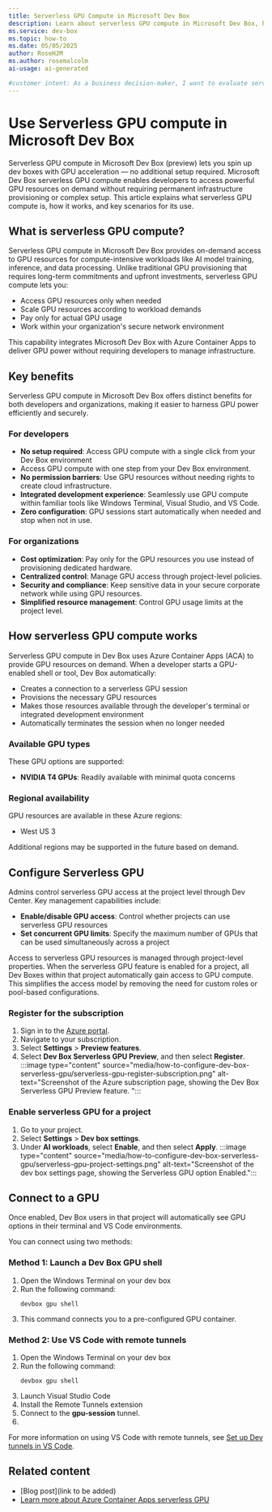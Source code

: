 ```yaml
---
title: Serverless GPU Compute in Microsoft Dev Box
description: Learn about serverless GPU compute in Microsoft Dev Box, how it works, benefits for developers and organizations, and key use cases.
ms.service: dev-box
ms.topic: how-to
ms.date: 05/05/2025
author: RoseHJM
ms.author: rosemalcolm
ai-usage: ai-generated

#customer intent: As a business decision-maker, I want to evaluate serverless GPU compute in Dev Box so that I can determine its value for my team's workflows.
---
```


# Use Serverless GPU compute in Microsoft Dev Box

Serverless GPU compute in Microsoft Dev Box (preview) lets you spin up dev boxes with GPU acceleration — no additional setup required. Microsoft Dev Box serverless GPU compute enables developers to access powerful GPU resources on demand without requiring permanent infrastructure provisioning or complex setup. This article explains what serverless GPU compute is, how it works, and key scenarios for its use.

## What is serverless GPU compute?

Serverless GPU compute in Microsoft Dev Box provides on-demand access to GPU resources for compute-intensive workloads like AI model training, inference, and data processing. Unlike traditional GPU provisioning that requires long-term commitments and upfront investments, serverless GPU compute lets you:

- Access GPU resources only when needed
- Scale GPU resources according to workload demands
- Pay only for actual GPU usage
- Work within your organization's secure network environment

This capability integrates Microsoft Dev Box with Azure Container Apps to deliver GPU power without requiring developers to manage infrastructure.


## Key benefits

Serverless GPU compute in Microsoft Dev Box offers distinct benefits for both developers and organizations, making it easier to harness GPU power efficiently and securely.

### For developers

- **No setup required**: Access GPU compute with a single click from your Dev Box environment
- Access GPU compute with one step from your Dev Box environment.
- **No permission barriers**: Use GPU resources without needing rights to create cloud infrastructure.
- **Integrated development experience**: Seamlessly use GPU compute within familiar tools like Windows Terminal, Visual Studio, and VS Code.
- **Zero configuration**: GPU sessions start automatically when needed and stop when not in use.

### For organizations

- **Cost optimization**: Pay only for the GPU resources you use instead of provisioning dedicated hardware.
- **Centralized control**: Manage GPU access through project-level policies.
- **Security and compliance**: Keep sensitive data in your secure corporate network while using GPU resources.
- **Simplified resource management**: Control GPU usage limits at the project level.

## How serverless GPU compute works

Serverless GPU compute in Dev Box uses Azure Container Apps (ACA) to provide GPU resources on demand. When a developer starts a GPU-enabled shell or tool, Dev Box automatically:

- Creates a connection to a serverless GPU session
- Provisions the necessary GPU resources
- Makes those resources available through the developer's terminal or integrated development environment
- Automatically terminates the session when no longer needed

### Available GPU types

These GPU options are supported:

- **NVIDIA T4 GPUs**: Readily available with minimal quota concerns


### Regional availability

GPU resources are available in these Azure regions:

- West US 3

Additional regions may be supported in the future based on demand.

## Configure Serverless GPU

Admins control serverless GPU access at the project level through Dev Center. Key management capabilities include:

- **Enable/disable GPU access**: Control whether projects can use serverless GPU resources
- **Set concurrent GPU limits**: Specify the maximum number of GPUs that can be used simultaneously across a project

Access to serverless GPU resources is managed through project-level properties. When the serverless GPU feature is enabled for a project, all Dev Boxes within that project automatically gain access to GPU compute. This simplifies the access model by removing the need for custom roles or pool-based configurations.

### Register for the subscription

1. Sign in to the [Azure portal](https://portal.azure.com).
1. Navigate to your subscription. 
1. Select **Settings** > **Preview features**.
1. Select **Dev Box Serverless GPU Preview**, and then select **Register**.
   :::image type="content" source="media/how-to-configure-dev-box-serverless-gpu/serverless-gpu-register-subscription.png" alt-text="Screenshot of the Azure subscription page, showing the Dev Box Serverless GPU Preview feature. ":::

### Enable serverless GPU for a project

1. Go to your project.
1. Select **Settings** > **Dev box settings**.
1. Under **AI workloads**, select **Enable**, and then select **Apply**.
   :::image type="content" source="media/how-to-configure-dev-box-serverless-gpu/serverless-gpu-project-settings.png" alt-text="Screenshot of the dev box settings page, showing the Serverless GPU option Enabled.":::

## Connect to a GPU
Once enabled, Dev Box users in that project will automatically see GPU options in their terminal and VS Code environments.

You can connect using two methods:

### Method 1: Launch a Dev Box GPU shell
1. Open the Windows Terminal on your dev box
1. Run the following command: 
   ```
   devbox gpu shell
   ```
1. This command connects you to a pre-configured GPU container.

### Method 2: Use VS Code with remote tunnels
1. Open the Windows Terminal on your dev box
1. Run the following command: 
   ```
   devbox gpu shell
   ```
1. Launch Visual Studio Code
1. Install the Remote Tunnels extension
1. Connect to the **gpu-session** tunnel.
1. 
For more information on using VS Code with remote tunnels, see [Set up Dev tunnels in VS Code](how-to-set-up-dev-tunnels.md).

## Related content

- [Blog post](link to be added)
- [Learn more about Azure Container Apps serverless GPU](/azure/container-apps/sessions-code-interpreter)